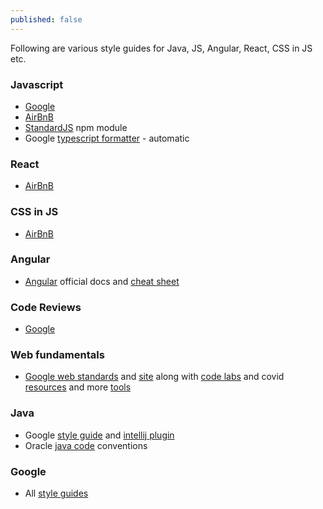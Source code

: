 ```yaml
---
published: false
---
```

Following are various style guides for Java, JS, Angular, React, CSS in JS etc.

### Javascript 
- [Google](https://google.github.io/styleguide/jsguide.html) 
- [AirBnB](https://github.com/airbnb/javascript)
- [StandardJS](https://standardjs.com/) npm module 
- Google [typescript formatter](https://github.com/google/gts) - automatic

### React
- [AirBnB](https://github.com/airbnb/javascript/tree/master/react)

### CSS in JS
- [AirBnB](https://github.com/airbnb/javascript/tree/master/css-in-javascript)

### Angular
- [Angular](https://angular.io/guide/styleguide) official docs and [cheat sheet](https://angular.io/guide/cheatsheet)

### Code Reviews
- [Google](https://github.com/bhavya-quo/eng-practices)

### Web fundamentals
- [Google web standards](https://github.com/google/WebFundamentals) and [site](https://developers.google.com/web/fundamentals) along with [code labs](https://developers.google.com/web/fundamentals/codelabs) and covid [resources](https://web.dev/covid19/) and more [tools](https://web-central.appspot.com/web/)

### Java
- Google [style guide](https://google.github.io/styleguide/javaguide.html) and [intellij plugin](https://github.com/google/google-java-format)
- Oracle [java code](https://www.oracle.com/technetwork/java/codeconventions-150003.pdf) conventions

### Google
- All [style guides](https://github.com/google/styleguide)

